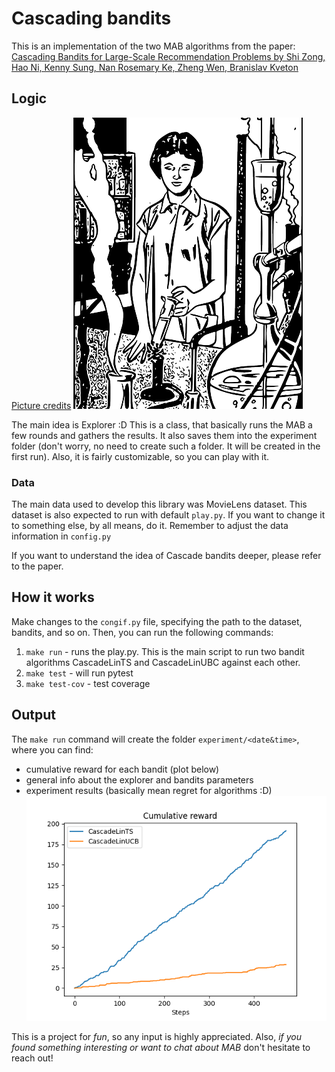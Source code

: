 # Cascading bandits

This is an implementation of the two MAB algorithms from the paper:  [Cascading Bandits for Large-Scale Recommendation Problems by Shi Zong, Hao Ni, Kenny Sung, Nan Rosemary Ke, Zheng Wen, Branislav Kveton](https://arxiv.org/abs/1603.05359)

## Logic
[Picture credits](https://pixabay.com/pl/vectors/kobieta-styl-naukowiec-laboratorium-40987/)
![](https://github.com/milakyr/bandits/blob/main/pics/kobieta_naukowiec_s.png?raw=true)

The main idea is Explorer :D 
This is a class, that basically runs the MAB a few rounds and gathers the results. It also saves them into the experiment folder (don't worry, no need to create such a folder. It will be created in the first run). 
Also, it is fairly customizable, so you can play with it.

### Data
The main data used to develop this library was MovieLens dataset. 
This dataset is also expected to run with default `play.py`.
If you want to change it to something else, by all means, do it. Remember to adjust the data information in `config.py`

If you want to understand the idea of Cascade bandits deeper, please refer to the paper.

## How it works
Make changes to the `congif.py` file, specifying the path to the dataset, bandits, and so on.
Then, you can run the following commands:
1. `make run` - runs the play.py. This is the main script to run two bandit algorithms CascadeLinTS and CascadeLinUBC against each other.
2. `make test` - will run pytest
3. `make test-cov` - test coverage

## Output
The `make run` command will create the folder `experiment/<date&time>`, where you can find:
* cumulative reward for each bandit (plot below)
* general info about the explorer and bandits parameters
* experiment results (basically mean regret for algorithms :D)
![](https://github.com/milakyr/bandits/blob/main/pics/cumulative_rewards_plot.png?raw=true)

This is a project for *fun*, so any input is highly appreciated. 
Also, *if you found something interesting or want to chat about MAB* don't hesitate to reach out!